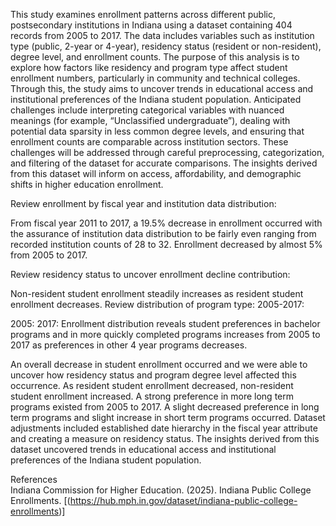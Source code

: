 This study examines enrollment patterns across different public, postsecondary institutions in Indiana using a dataset containing 404 records from 2005 to 2017. The data includes variables such as institution type (public, 2-year or 4-year), residency status (resident or non-resident), degree level, and enrollment counts. The purpose of this analysis is to explore how factors like residency and program type affect student enrollment numbers, particularly in community and technical colleges. Through this, the study aims to uncover trends in educational access and institutional preferences of the Indiana student population. Anticipated challenges include interpreting categorical variables with nuanced meanings (for example, “Unclassified undergraduate”), dealing with potential data sparsity in less common degree levels, and ensuring that enrollment counts are comparable across institution sectors. These challenges will be addressed through careful preprocessing, categorization, and filtering of the dataset for accurate comparisons. The insights derived from this dataset will inform on access, affordability, and demographic shifts in higher education enrollment.











Review enrollment by fiscal year and institution data distribution:

From fiscal year 2011 to 2017, a 19.5% decrease in enrollment occurred with the assurance of institution data distribution to be fairly even ranging from recorded institution counts of 28 to 32.
Enrollment decreased by almost 5% from 2005 to 2017.

Review residency status to uncover enrollment decline contribution:

Non-resident student enrollment steadily increases as resident student enrollment decreases.
Review distribution of program type:
2005-2017:

2005:
2017:
Enrollment distribution reveals student preferences in bachelor programs and in more quickly completed programs increases from 2005 to 2017 as preferences in other 4 year programs decreases. 

An overall decrease in student enrollment occurred and we were able to uncover how residency status and program degree level affected this occurrence. 
As resident student enrollment decreased, non-resident student enrollment increased. A strong preference in more long term programs existed from 2005 to 2017. A slight decreased preference in long term programs and slight increase in short term programs occurred.
Dataset adjustments included established date hierarchy in the fiscal year attribute and creating a measure on residency status.
The insights derived from this dataset uncovered trends in educational access and institutional preferences of the Indiana student population.













References    
Indiana Commission for Higher Education. (2025). Indiana Public College Enrollments. 
[(https://hub.mph.in.gov/dataset/indiana-public-college-enrollments)]
